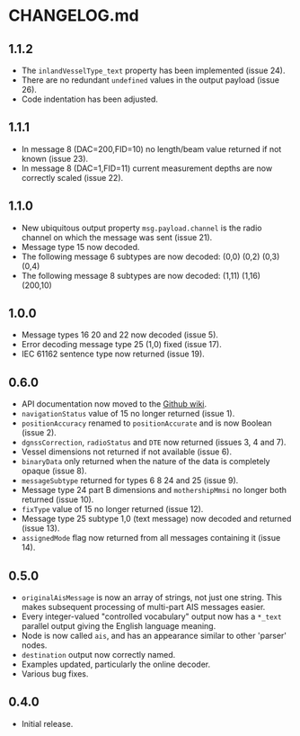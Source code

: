 # CHANGELOG.md
## 1.1.2
- The `inlandVesselType_text` property has been implemented (issue 24).
- There are no redundant `undefined` values in the output payload (issue 26).
- Code indentation has been adjusted.

## 1.1.1
- In message 8 (DAC=200,FID=10) no length/beam value returned if not known (issue 23).
- In message 8 (DAC=1,FID=11) current measurement depths are now correctly scaled (issue 22).

## 1.1.0
- New ubiquitous output property `msg.payload.channel` is the radio channel on which the message was sent (issue 21).
- Message type 15 now decoded.
- The following message 6 subtypes are now decoded: (0,0) (0,2) (0,3) (0,4)
- The following message 8 subtypes are now decoded: (1,11) (1,16) (200,10)

## 1.0.0
- Message types 16 20 and 22 now decoded (issue 5).
- Error decoding message type 25 (1,0) fixed (issue 17).
- IEC 61162 sentence type now returned (issue 19).

## 0.6.0
- API documentation now moved to the [Github wiki](https://github.com/chrisadie/node-red-contrib-ais-decoder/wiki).
- `navigationStatus` value of 15 no longer returned (issue 1).
- `positionAccuracy` renamed to `positionAccurate` and is now Boolean (issue 2).
- `dgnssCorrection`, `radioStatus` and `DTE` now returned (issues 3, 4 and 7).
- Vessel dimensions not returned if not available (issue 6).
- `binaryData` only returned when the nature of the data is completely opaque (issue 8).
- `messageSubtype` returned for types 6 8 24 and 25 (issue 9).
- Message type 24 part B dimensions and `mothershipMmsi` no longer both returned (issue 10).
- `fixType` value of 15 no longer returned (issue 12).
- Message type 25 subtype 1,0 (text message) now decoded and returned (issue 13).
- `assignedMode` flag now returned from all messages containing it (issue 14).


## 0.5.0
- `originalAisMessage` is now an array of strings, not just one string. This makes subsequent processing of multi-part AIS messages easier.
- Every integer-valued "controlled vocabulary" output now has a `*_text` parallel output giving the English language meaning.
- Node is now called `ais`, and has an appearance similar to other 'parser' nodes.
- `destination` output now correctly named.
- Examples updated, particularly the online decoder.
- Various bug fixes.



## 0.4.0

- Initial release.

